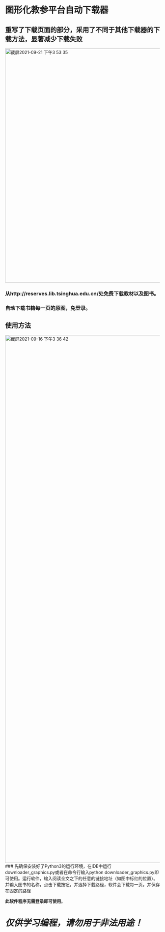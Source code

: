 # 图形化教参平台自动下载器
## 重写了下载页面的部分，采用了不同于其他下载器的下载方法，显著减少下载失败
<img width="762" alt="截屏2021-09-21 下午3 53 35" src="https://user-images.githubusercontent.com/77945509/134133321-0e4024d6-0df7-4305-a859-e798ed61a2ea.png">


### 从http://reserves.lib.tsinghua.edu.cn/处免费下载教材以及图书。

### 自动下载书籍每一页的原图，免登录。

## 使用方法
<img width="1718" alt="截屏2021-09-16 下午3 36 42" src="https://user-images.githubusercontent.com/77945509/133570595-81a624c1-0a81-4ddc-82f6-dfaf12b61a35.png">
### 先确保安装好了Python3的运行环境，在IDE中运行downloader_graphics.py或者在命令行输入python downloader_graphics.py即可使用。运行软件，输入阅读全文之下的任意的链接地址（如图中标红的位置）。并输入图书的名称，点击下载按钮，并选择下载路径，软件会下载每一页，并保存在固定的路径


**此软件程序无需登录即可使用**。

# *仅供学习编程，请勿用于非法用途！*
